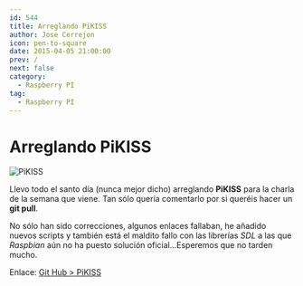 ```yaml
---
id: 544
title: Arreglando PiKISS
author: Jose Cerrejon
icon: pen-to-square
date: 2015-04-05 21:00:00
prev: /
next: false
category:
  - Raspberry PI
tag:
  - Raspberry PI
---
```


# Arreglando PiKISS

![PiKISS](/images/2015/04/piKiss.png)

Llevo todo el santo día (nunca mejor dicho) arreglando **PiKISS** para la charla de la semana que viene. Tan sólo quería comentarlo por si queréis hacer un **git pull**.

No sólo han sido correcciones, algunos enlaces fallaban, he añadido nuevos scripts y también está el maldito fallo con las librerías *SDL* a las que *Raspbian* aún no ha puesto solución oficial...Esperemos que no tarden mucho.

Enlace: [Git Hub > PiKISS](https://github.com/jmcerrejon/PiKISS)